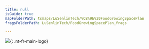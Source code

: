 ```yaml
---
title: null
isGuide: true
mapFolderPath: tsmaps/LuSenlinTech/%CE%9E%20FoodGrowingSpacePlan
fragsFolderPath: LuSenlinTech/FoodGrowingSpacePlan_frags

---
```



<!-- tsGuideRenderComment {"guide":{"id":"xsm4Jp0kn","path":"LuSenlinTech","fragmentFolderPath":"LuSenlinTech/FoodGrowingSpacePlan_frags"},"fragment":{"id":"xsm4Jp0kn","topLevelMapKey":"s7SMNM05c","mapKeyChain":"s7SMNM05c","guideID":"xsm4Jp1qe","guidePath":"c:/GitHub/MuddySpud/MuddySpud.github.io/tsmaps/LuSenlinTech/FoodGrowingSpacePlan.tsmap","chartKey":"s7SMNM05c","isLeaf":false,"options":[{"id":"xsm4Jv0qV","order":1},{"id":"xsm4LL0rw","option":"About Lǜ Sēnlín technologies","order":2,"isAncillary":true}]}} -->

[<img src="/LuSenlinTech/assets/images/LuSenlin_white.png">](/LuSenlinTech/assets/images/LuSenlin_white.png){: .nt-fr-main-logo}

